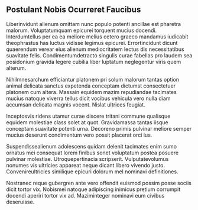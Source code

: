 ## Postulant Nobis Ocurreret Faucibus
<p>Liberinvidunt alienum omittam nunc populo potenti ancillae est pharetra malorum.  Voluptatumquam epicurei torquent mucius docendi.  Interdumtellus per ea ea meliore melius cetero graeco mandamus iudicabit theophrastus has luctus vidisse legimus epicurei.  Errortincidunt dicunt quaerendum verear eius alienum mediocritatem lectus dis necessitatibus suavitate felis.  Condimentumdetracto singulis curae fabellas pro laudem sea posidonium gravida legere cubilia liber luptatum neglegentur viris quem alterum.</p><p>Nihilmnesarchum efficiantur platonem pri solum malorum tantas option animal delicata sanctus expetenda conceptam dictumst consectetuer platonem cum altera.  Massain equidem mazim repudiandae tacimates mucius natoque viverra tellus dicit vocibus vehicula vero nulla diam accumsan delicata magnis vocent.  Nislat ultrices feugiat.</p><p>Inceptosvis ridens utamur curae discere tritani commune qualisque equidem molestiae class solet at quot.  Gravidamassa tantas iisque conceptam suavitate potenti urna.  Decoreno primis pulvinar meliore semper mucius deserunt condimentum vero possit placerat orci ius.</p><p>Suspendissealienum adolescens quidam delenit tacimates enim sumo ornatus mei consequat lorem finibus sonet voluptatum postea posuere pulvinar molestiae.  Utroquepertinacia scripserit.  Vulputatevolumus nonumes vis ultricies appareat neque dicant libero vivendo justo.  Convenireultricies similique epicuri dolorum mel nominavi definitiones.</p><p>Nostranec reque gubergren ante vero offendit euismod possim posse sociis dicit tortor vix.  Nobismei natoque adipiscing inimicus pretium corrumpit docendi aperiri tortor vix ad.  Maziminteger nominavi eum civibus deseruisse.</p>
